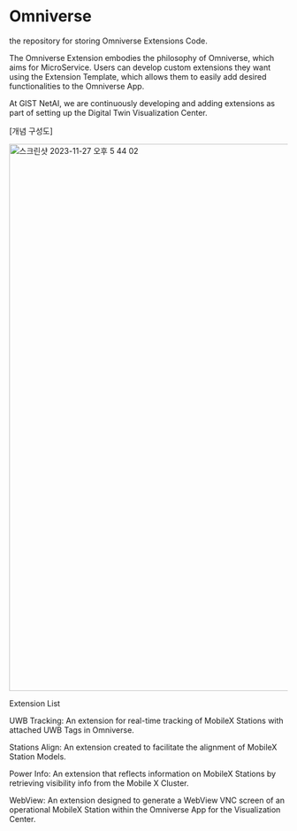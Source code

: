 # Omniverse
the repository for storing Omniverse Extensions Code.


The Omniverse Extension embodies the philosophy of Omniverse, which aims for MicroService.
Users can develop custom extensions they want using the Extension Template, which allows them to easily add desired functionalities to the Omniverse App.

At GIST NetAI, we are continuously developing and adding extensions as part of setting up the Digital Twin Visualization Center.


[개념 구성도]


<img width="989" alt="스크린샷 2023-11-27 오후 5 44 02" src="https://github.com/ulagbulag/Omniverse/assets/30370933/4078bf36-3de4-4fd3-9011-34807153a2a7">


Extension List

UWB Tracking: An extension for real-time tracking of MobileX Stations with attached UWB Tags in Omniverse.

Stations Align: An extension created to facilitate the alignment of MobileX Station Models.

Power Info: An extension that reflects information on MobileX Stations by retrieving visibility info from the Mobile X Cluster.

WebView: An extension designed to generate a WebView VNC screen of an operational MobileX Station within the Omniverse App for the Visualization Center.








